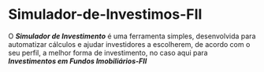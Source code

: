 # Simulador-de-Investimos-FII
O ***Simulador de Investimento*** é uma ferramenta simples, desenvolvida para automatizar cálculos e ajudar investidores a escolherem, de acordo com o seu perfil, a melhor forma de investimento, no caso aqui para ***Investimentos em Fundos Imobiliários-FII***
